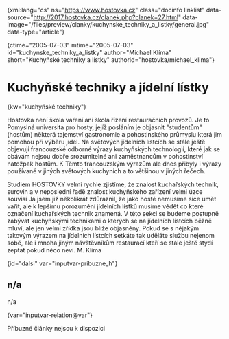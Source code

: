 
{xml:lang="cs" ns="https://www.hostovka.cz" class="docinfo linklist" data-source="http://2017.hostovka.cz/clanek.php?clanek=27.html" data-image="/files/preview/clanky/kuchynske\_techniky\_a_listky/general.jpg" data-type="article"}

{ctime="2005-07-03" mtime="2005-07-03" id="kuchynske\_techniky\_a\_listky" author="Michael Klíma" short="Kuchyňské techniky a lístky" authorid="hostovka/michael\_klima"}

# Kuchyňské techniky a jídelní lístky

<!-- generated attribute kw by user_udpatekw.sh on 2020-05-07, do not edit -->

{kw="kuchyňské techniky"}

Hostovka není škola vaření ani škola řízení restauračních provozů. Je to Pomyslná universita pro hosty, jejíž posláním je objasnit "studentům" (hostům) některá tajemství gastronomie a pohostinského průmyslu která jim pomohou při výběru jídel. Na světových jídelních lístcích se stále ještě objevují francouzské odborné výrazy kuchyňských technologií, které jak se obávám nejsou dobře srozumitelné ani zaměstnancům v pohostinství natožpak hostům. K Těmto francouzským výrazům ale dnes přibyly i výrazy používané v jiných světových kuchyních a to většinou v jiných řečech.

Studiem HOSTOVKY velmi rychle zjistíme, že znalost kuchařských technik, surovin a v neposlední řadě znalost kuchyňského zařízení velmi úzce souvisí Já jsem již několikrát zdůraznil, že jako hosté nemusíme sice umět vařit, ale k lepšímu porozumění jídelních lístků musíme vědět co které označení kuchařských technik znamená. V této sekci se budeme postupně zabývat kuchyňskými technikami o kterých se na jídelních lístcích běžně mluví, ale jen velmi zřídka jsou blíže objasněny. Pokud se s nějakým takovým výrazem na jídelních lístcích setkáte tak uděláte službu nejenom sobě, ale i mnoha jiným návštěvníkům restaurací kteří se stále ještě stydí zeptat pokud něco neví. M. Klima

{id="dalsi" var="inputvar-pribuzne_h"}

## n/a

n/a

{var="inputvar-relation@var"}

Příbuzné články nejsou k dispozici

